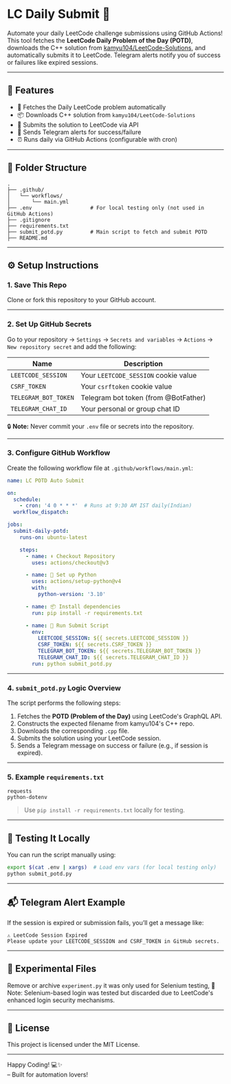 # LC Daily Submit 🚀

Automate your daily LeetCode challenge submissions using GitHub Actions!  
This tool fetches the **LeetCode Daily Problem of the Day (POTD)**, downloads the C++ solution from [kamyu104/LeetCode-Solutions](https://github.com/kamyu104/LeetCode-Solutions), and automatically submits it to LeetCode. Telegram alerts notify you of success or failures like expired sessions.

---

## 📌 Features

- 🔁 Fetches the Daily LeetCode problem automatically
- 📦 Downloads C++ solution from `kamyu104/LeetCode-Solutions`
- 🚀 Submits the solution to LeetCode via API
- 🔔 Sends Telegram alerts for success/failure
- ⏰ Runs daily via GitHub Actions (configurable with cron)

---

## 📂 Folder Structure

```
.
├── .github/
│   └── workflows/
│       └── main.yml
├── .env                   # For local testing only (not used in GitHub Actions)
├── .gitignore
├── requirements.txt
├── submit_potd.py         # Main script to fetch and submit POTD
├── README.md
```

---

## ⚙️ Setup Instructions

### 1. Save This Repo

Clone or fork this repository to your GitHub account.

---

### 2. Set Up GitHub Secrets

Go to your repository → `Settings` → `Secrets and variables` → `Actions` → `New repository secret` and add the following:

| Name                  | Description                            |
|-----------------------|----------------------------------------|
| `LEETCODE_SESSION`    | Your `LEETCODE_SESSION` cookie value   |
| `CSRF_TOKEN`          | Your `csrftoken` cookie value          |
| `TELEGRAM_BOT_TOKEN`  | Telegram bot token (from @BotFather)   |
| `TELEGRAM_CHAT_ID`    | Your personal or group chat ID         |

🔒 **Note:** Never commit your `.env` file or secrets into the repository.

---

### 3. Configure GitHub Workflow

Create the following workflow file at `.github/workflows/main.yml`:

```yaml
name: LC POTD Auto Submit

on:
  schedule:
    - cron: '4 0 * * *'  # Runs at 9:30 AM IST daily(Indian)
  workflow_dispatch:

jobs:
  submit-daily-potd:
    runs-on: ubuntu-latest

    steps:
      - name: ⬇️ Checkout Repository
        uses: actions/checkout@v3

      - name: 🐍 Set up Python
        uses: actions/setup-python@v4
        with:
          python-version: '3.10'

      - name: 📦 Install dependencies
        run: pip install -r requirements.txt

      - name: 🚀 Run Submit Script
        env:
          LEETCODE_SESSION: ${{ secrets.LEETCODE_SESSION }}
          CSRF_TOKEN: ${{ secrets.CSRF_TOKEN }}
          TELEGRAM_BOT_TOKEN: ${{ secrets.TELEGRAM_BOT_TOKEN }}
          TELEGRAM_CHAT_ID: ${{ secrets.TELEGRAM_CHAT_ID }}
        run: python submit_potd.py
```

---

### 4. `submit_potd.py` Logic Overview

The script performs the following steps:

1. Fetches the **POTD (Problem of the Day)** using LeetCode's GraphQL API.
2. Constructs the expected filename from kamyu104's C++ repo.
3. Downloads the corresponding `.cpp` file.
4. Submits the solution using your LeetCode session.
5. Sends a Telegram message on success or failure (e.g., if session is expired).

---

### 5. Example `requirements.txt`

```
requests
python-dotenv
```

> Use `pip install -r requirements.txt` locally for testing.

---

## 🧪 Testing It Locally

You can run the script manually using:

```bash
export $(cat .env | xargs)  # Load env vars (for local testing only)
python submit_potd.py
```

---

## 📬 Telegram Alert Example

If the session is expired or submission fails, you’ll get a message like:

```
⚠️ LeetCode Session Expired
Please update your LEETCODE_SESSION and CSRF_TOKEN in GitHub secrets.
```

---

## 🧼  Experimental Files
Remove or archive `experiment.py` it was only used for Selenium testing,
🧪 Note: Selenium-based login was tested but discarded due to LeetCode's enhanced login security mechanisms.

---

## 📄 License

This project is licensed under the MIT License.

---

Happy Coding! 💻✨  
– Built for automation lovers!